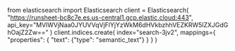 from elasticsearch import Elasticsearch
client = Elasticsearch(
  "https://runsheet-bc8c7e.es.us-central1.gcp.elastic.cloud:443",
  api_key="MVlWVjNaa0JYUVVqVjFlYjYzWkM6dHVkbzhhVEZKRW5lZXJGdGhOajZ2Zw=="
)
client.indices.create(
  index="search-3jv2",
  mappings={
        "properties": {
            "text": {"type": "semantic_text"}
        }
    }
)